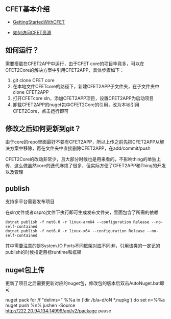 ## CFET基本介绍
* [GettingStartedWithCFET](./Doc/design/wiki/GettingStartedWithCFET2.md)

* [如何访问CFET资源](./Doc//design/wiki/AccessingResources/AccessingResources.md)

## 如何运行？

需要搭载在CFET2APP中运行，由于CFET core的项目毕竟多，可以在CFET2Core的解决方案中引用CFET2APP，具体步骤如下：

1. git clone CFET core
2. 在本地文件CFETcore的路径下，新建CFET2APP子文件夹，在子文件夹中clone CFET2APP
3. 打开CFETcore sln，添加CFET2APP项目，设置CFET2APP为启动项目
4. 卸载CFET2APP的nuget包中CFET2Core的引用，改为本地引用CFET2Core，点击运行即可

## 修改之后如何更新到git？
由于core的repo里面最好不要有CFET2APP，所以上传之前先把CFET2APP从解决方案中移除，再在文件夹中直接删除CFET2APP，在add/commit/push

CFET2Core的改动非常少，且大部分时候也是用来看的，不影响thing的单独上传，这么做虽然core的迭代麻烦了很多，但实际方便了CFET2APP和Thing的开发以及管理

## publish
支持多平台需要发布项目

在sln文件或者csproj文件下执行即可生成发布文件夹，里面包含了所需的依赖

```
dotnet publish -f net6.0 -r linux-arm64 --configuration Release --no-self-contained
dotnet publish -f net6.0 -r linux-x64 --configuration Release --no-self-contained
```

其中需要注意的是System.IO.Ports不同框架对应不同dll，引用该类的一定记的publish的时候指定目标runtime和框架

## nuget包上传

更新了项目之后需要更新对应的nuget包，修改包的版本后双击AutoNuget.bat即可

nuget pack
for /f "delims=" %%a in ('dir /b/a-d/oN *.nupkg') do set n=%%a
nuget push %n% jushen -Source http://222.20.94.134:14999/api/v2/package
pause


